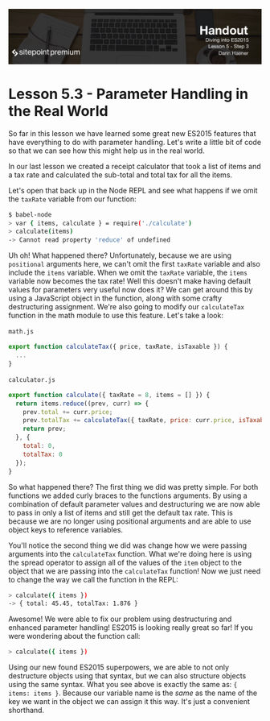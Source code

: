 ![](headings/5.3.png)

# Lesson 5.3 - Parameter Handling in the Real World

So far in this lesson we have learned some great new ES2015 features that have everything to do with parameter handling. Let's write a little bit of code so that we can see how this might help us in the real world.

In our last lesson we created a receipt calculator that took a list of items and a tax rate and calculated the sub-total and total tax for all the items.

Let's open that back up in the Node REPL and see what happens if we omit the `taxRate` variable from our function:

```bash
$ babel-node
> var { items, calculate } = require('./calculate')
> calculate(items)
-> Cannot read property 'reduce' of undefined
```

Uh oh! What happened there? Unfortunately, because we are using `positional` arguments here, we can't omit the first `taxRate` variable and also include the `items` variable. When we omit the `taxRate` variable, the `items` variable now becomes the tax rate! Well this doesn't make having default values for parameters very useful now does it? We can get around this by using a JavaScript object in the function, along with some crafty destructuring assignment. We're also going to modify our `calculateTax` function in the math module to use this feature. Let's take a look:

`math.js`

```js
export function calculateTax({ price, taxRate, isTaxable }) {
  ...
}
```

`calculator.js`

```js
export function calculate({ taxRate = 8, items = [] }) {
  return items.reduce((prev, curr) => {
    prev.total += curr.price;
    prev.totalTax += calculateTax({ taxRate, price: curr.price, isTaxable: curr.isTaxable });
    return prev;
  }, {
    total: 0,
    totalTax: 0
  });
}
```

So what happened there? The first thing we did was pretty simple. For both functions we added curly braces to the functions arguments. By using a combination of default parameter values and destructuring we are now able to pass in only a list of items and still get the default tax rate. This is because we are no longer using positional arguments and are able to use object keys to reference variables.

You'll notice the second thing we did was change how we were passing arguments into the `calculateTax` function. What we're doing here is using the spread operator to assign all of the values of the `item` object to the object that we are passing into the `calculateTax` function! Now we just need to change the
way we call the function in the REPL:

```bash
> calculate({ items })
-> { total: 45.45, totalTax: 1.876 }
```

Awesome! We were able to fix our problem using destructuring and enhanced parameter handling! ES2015 is looking really great so far! If you were wondering about the function call:

```bash
> calculate({ items })
```

Using our new found ES2015 superpowers, we are able to not only destructure objects using that syntax, but we can also structure objects using the same syntax. What you see above is exactly the same as: `{ items: items }`. Because our variable name is the *same* as the name of the key we want in the object
we can assign it this way. It's just a convenient shorthand.